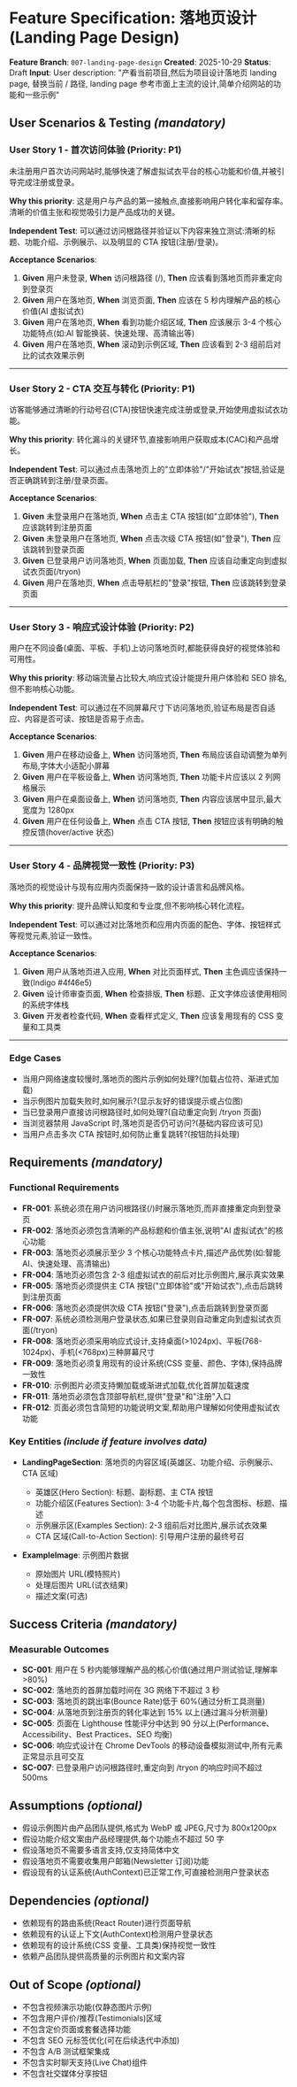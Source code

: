 # Feature Specification: 落地页设计 (Landing Page Design)

**Feature Branch**: `007-landing-page-design`
**Created**: 2025-10-29
**Status**: Draft
**Input**: User description: "产看当前项目,然后为项目设计落地页 landing page, 替换当前 / 路径, landing page 参考市面上主流的设计,简单介绍网站的功能和一些示例"

## User Scenarios & Testing *(mandatory)*

### User Story 1 - 首次访问体验 (Priority: P1)

未注册用户首次访问网站时,能够快速了解虚拟试衣平台的核心功能和价值,并被引导完成注册或登录。

**Why this priority**: 这是用户与产品的第一接触点,直接影响用户转化率和留存率。清晰的价值主张和视觉吸引力是产品成功的关键。

**Independent Test**: 可以通过访问根路径并验证以下内容来独立测试:清晰的标题、功能介绍、示例展示、以及明显的 CTA 按钮(注册/登录)。

**Acceptance Scenarios**:

1. **Given** 用户未登录, **When** 访问根路径 (/), **Then** 应该看到落地页而非重定向到登录页
2. **Given** 用户在落地页, **When** 浏览页面, **Then** 应该在 5 秒内理解产品的核心价值(AI 虚拟试衣)
3. **Given** 用户在落地页, **When** 看到功能介绍区域, **Then** 应该展示 3-4 个核心功能特点(如:AI 智能换装、快速处理、高清输出等)
4. **Given** 用户在落地页, **When** 滚动到示例区域, **Then** 应该看到 2-3 组前后对比的试衣效果示例

---

### User Story 2 - CTA 交互与转化 (Priority: P1)

访客能够通过清晰的行动号召(CTA)按钮快速完成注册或登录,开始使用虚拟试衣功能。

**Why this priority**: 转化漏斗的关键环节,直接影响用户获取成本(CAC)和产品增长。

**Independent Test**: 可以通过点击落地页上的"立即体验"/"开始试衣"按钮,验证是否正确跳转到注册/登录页面。

**Acceptance Scenarios**:

1. **Given** 未登录用户在落地页, **When** 点击主 CTA 按钮(如"立即体验"), **Then** 应该跳转到注册页面
2. **Given** 未登录用户在落地页, **When** 点击次级 CTA 按钮(如"登录"), **Then** 应该跳转到登录页面
3. **Given** 已登录用户访问落地页, **When** 页面加载, **Then** 应该自动重定向到虚拟试衣页面(/tryon)
4. **Given** 用户在落地页, **When** 点击导航栏的"登录"按钮, **Then** 应该跳转到登录页面

---

### User Story 3 - 响应式设计体验 (Priority: P2)

用户在不同设备(桌面、平板、手机)上访问落地页时,都能获得良好的视觉体验和可用性。

**Why this priority**: 移动端流量占比较大,响应式设计能提升用户体验和 SEO 排名,但不影响核心功能。

**Independent Test**: 可以通过在不同屏幕尺寸下访问落地页,验证布局是否自适应、内容是否可读、按钮是否易于点击。

**Acceptance Scenarios**:

1. **Given** 用户在移动设备上, **When** 访问落地页, **Then** 布局应该自动调整为单列布局,字体大小适配小屏幕
2. **Given** 用户在平板设备上, **When** 访问落地页, **Then** 功能卡片应该以 2 列网格展示
3. **Given** 用户在桌面设备上, **When** 访问落地页, **Then** 内容应该居中显示,最大宽度为 1280px
4. **Given** 用户在任何设备上, **When** 点击 CTA 按钮, **Then** 按钮应该有明确的触控反馈(hover/active 状态)

---

### User Story 4 - 品牌视觉一致性 (Priority: P3)

落地页的视觉设计与现有应用内页面保持一致的设计语言和品牌风格。

**Why this priority**: 提升品牌认知度和专业度,但不影响核心转化流程。

**Independent Test**: 可以通过对比落地页和应用内页面的配色、字体、按钮样式等视觉元素,验证一致性。

**Acceptance Scenarios**:

1. **Given** 用户从落地页进入应用, **When** 对比页面样式, **Then** 主色调应该保持一致(Indigo #4f46e5)
2. **Given** 设计师审查页面, **When** 检查排版, **Then** 标题、正文字体应该使用相同的系统字体栈
3. **Given** 开发者检查代码, **When** 查看样式定义, **Then** 应该复用现有的 CSS 变量和工具类

---

### Edge Cases

- 当用户网络速度较慢时,落地页的图片示例如何处理?(加载占位符、渐进式加载)
- 当示例图片加载失败时,如何展示?(显示友好的错误提示或占位图)
- 当已登录用户直接访问根路径时,如何处理?(自动重定向到 /tryon 页面)
- 当浏览器禁用 JavaScript 时,落地页是否仍可访问?(基础内容应该可见)
- 当用户点击多次 CTA 按钮时,如何防止重复跳转?(按钮防抖处理)

## Requirements *(mandatory)*

### Functional Requirements

- **FR-001**: 系统必须在用户访问根路径(/)时展示落地页,而非直接重定向到登录页
- **FR-002**: 落地页必须包含清晰的产品标题和价值主张,说明"AI 虚拟试衣"的核心功能
- **FR-003**: 落地页必须展示至少 3 个核心功能特点卡片,描述产品优势(如:智能 AI、快速处理、高清输出)
- **FR-004**: 落地页必须包含 2-3 组虚拟试衣的前后对比示例图片,展示真实效果
- **FR-005**: 落地页必须提供主 CTA 按钮("立即体验"或"开始试衣"),点击后跳转到注册页面
- **FR-006**: 落地页必须提供次级 CTA 按钮("登录"),点击后跳转到登录页面
- **FR-007**: 系统必须检测用户登录状态,如果已登录则自动重定向到虚拟试衣页面(/tryon)
- **FR-008**: 落地页必须采用响应式设计,支持桌面(>1024px)、平板(768-1024px)、手机(<768px)三种屏幕尺寸
- **FR-009**: 落地页必须复用现有的设计系统(CSS 变量、颜色、字体),保持品牌一致性
- **FR-010**: 示例图片必须支持懒加载或渐进式加载,优化首屏加载速度
- **FR-011**: 落地页必须包含顶部导航栏,提供"登录"和"注册"入口
- **FR-012**: 页面必须包含简短的功能说明文案,帮助用户理解如何使用虚拟试衣功能

### Key Entities *(include if feature involves data)*

- **LandingPageSection**: 落地页的内容区域(英雄区、功能介绍、示例展示、CTA 区域)
  - 英雄区(Hero Section): 标题、副标题、主 CTA 按钮
  - 功能介绍区(Features Section): 3-4 个功能卡片,每个包含图标、标题、描述
  - 示例展示区(Examples Section): 2-3 组前后对比图片,展示试衣效果
  - CTA 区域(Call-to-Action Section): 引导用户注册的最终号召

- **ExampleImage**: 示例图片数据
  - 原始图片 URL(模特照片)
  - 处理后图片 URL(试衣结果)
  - 描述文案(可选)

## Success Criteria *(mandatory)*

### Measurable Outcomes

- **SC-001**: 用户在 5 秒内能够理解产品的核心价值(通过用户测试验证,理解率 >80%)
- **SC-002**: 落地页的首屏加载时间在 3G 网络下不超过 3 秒
- **SC-003**: 落地页的跳出率(Bounce Rate)低于 60%(通过分析工具测量)
- **SC-004**: 从落地页到注册页的转化率达到 15% 以上(通过漏斗分析测量)
- **SC-005**: 页面在 Lighthouse 性能评分中达到 90 分以上(Performance、Accessibility、Best Practices、SEO 均衡)
- **SC-006**: 响应式设计在 Chrome DevTools 的移动设备模拟测试中,所有元素正常显示且可交互
- **SC-007**: 已登录用户访问根路径时,重定向到 /tryon 的响应时间不超过 500ms

## Assumptions *(optional)*

- 假设示例图片由产品团队提供,格式为 WebP 或 JPEG,尺寸为 800x1200px
- 假设功能介绍文案由产品经理提供,每个功能点不超过 50 字
- 假设落地页不需要多语言支持,仅支持简体中文
- 假设落地页不需要收集用户邮箱(Newsletter 订阅)功能
- 假设现有的认证系统(AuthContext)已正常工作,可直接检测用户登录状态

## Dependencies *(optional)*

- 依赖现有的路由系统(React Router)进行页面导航
- 依赖现有的认证上下文(AuthContext)检测用户登录状态
- 依赖现有的设计系统(CSS 变量、工具类)保持视觉一致性
- 依赖产品团队提供高质量的示例图片和文案内容

## Out of Scope *(optional)*

- 不包含视频演示功能(仅静态图片示例)
- 不包含用户评价/推荐(Testimonials)区域
- 不包含定价页面或套餐选择功能
- 不包含 SEO 元标签优化(可在后续迭代中添加)
- 不包含 A/B 测试框架集成
- 不包含实时聊天支持(Live Chat)组件
- 不包含社交媒体分享按钮
